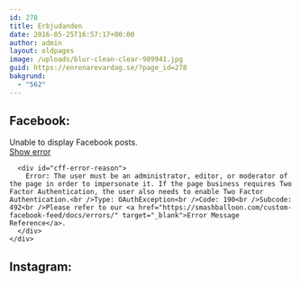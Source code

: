 ```yaml
---
id: 278
title: Erbjudanden
date: 2016-05-25T16:57:17+00:00
author: admin
layout: oldpages
image: /uploads/blur-clean-clear-989941.jpg
guid: https://enrenarevardag.se/?page_id=278
bakgrund:
  - "562"
---
```

## Facebook:

<div class="cff-wrapper">
  <div id="cff" data-char="" class="cff-default-styles" >
    <div class="cff-error-msg">
      <p>
        Unable to display Facebook posts.<br /><a href="javascript:void(0);" id="cff-show-error" onclick="cffShowError()">Show error</a>
      </p>
      
      <div id="cff-error-reason">
        Error: The user must be an administrator, editor, or moderator of the page in order to impersonate it. If the page business requires Two Factor Authentication, the user also needs to enable Two Factor Authentication.<br />Type: OAuthException<br />Code: 190<br />Subcode: 492<br />Please refer to our <a href="https://smashballoon.com/custom-facebook-feed/docs/errors/" target="_blank">Error Message Reference</a>.
      </div>
    </div>
  </div>
</div>

## Instagram:

<div id="sb_instagram" class="sbi sbi_mob_col_auto sbi_col_4" style="width:100%; padding-bottom: 10px; " data-id="6150072434" data-num="20" data-res="auto" data-cols="4" data-options='{&quot;sortby&quot;: &quot;none&quot;, &quot;showbio&quot;: &quot;false&quot;,&quot;feedID&quot;: &quot;6150072434&quot;, &quot;headercolor&quot;: &quot;&quot;, &quot;imagepadding&quot;: &quot;5&quot;,&quot;mid&quot;: &quot;M2E4MWE5Zg==&quot;, &quot;disablecache&quot;: &quot;false&quot;, &quot;sbiCacheExists&quot;: &quot;true&quot;,&quot;callback&quot;: &quot;YTY0ZDJhODA3NWZl.NGMyOWFhYjUxZjQ2ODg2MGRmZGI=&quot;, &quot;sbiHeaderCache&quot;: &quot;true&quot;}'>
  <div class="sb_instagram_header" style="padding: 10px; padding-bottom: 0;">
  </div>
  
  <div id="sbi_images" style="padding: 5px;">
    <div class="sbi_loader">
    </div>
  </div>
  
  <div id="sbi_load" class="sbi_hidden">
    <a class="sbi_load_btn" href="javascript:void(0);" style="display: none; "><span class="sbi_btn_text">Ladda mer...</span>
    
    <div class="sbi_loader sbi_hidden">
    </div></a>
    
    <div class="sbi_follow_btn">
      <a href="https://www.instagram.com/" style="" target="_blank"><i class="fa fab fa-instagram"></i>Följ på Instagram</a>
    </div>
  </div>
</div>